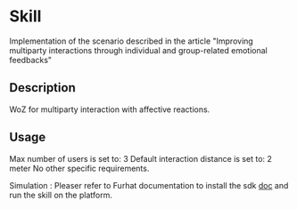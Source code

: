 # Skill
Implementation of the scenario described in the article "Improving multiparty interactions through individual and group-related emotional feedbacks"

## Description

WoZ for multiparty interaction with affective reactions.

## Usage
Max number of users is set to: 3
Default interaction distance is set to: 2 meter
No other specific requirements. 

Simulation : Pleaser refer to Furhat documentation to install the sdk [doc](https://docs.furhat.io/) and run the skill on the platform.
